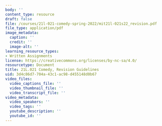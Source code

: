 ```yaml
---
body: ''
content_type: resource
draft: false
file: /courses/21l-021-comedy-spring-2022/mit21l-021s22_revision.pdf
file_type: application/pdf
image_metadata:
  caption: ''
  credit: ''
  image-alt: ''
learning_resource_types:
- Written Assignments
license: https://creativecommons.org/licenses/by-nc-sa/4.0/
resourcetype: Document
title: 21L.021 Comedy, Revision Guidelines
uid: 3d4c86d7-704a-43c1-ac98-d455148d0b67
video_files:
  video_captions_file: ''
  video_thumbnail_file: ''
  video_transcript_file: ''
video_metadata:
  video_speakers: ''
  video_tags: ''
  youtube_description: ''
  youtube_id: ''
---
```

